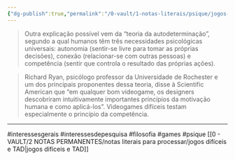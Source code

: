 ```yaml
---
{"dg-publish":true,"permalink":"/0-vault/1-notas-literais/psique/jogos-dificeis-e-tad-insumo/","tags":["interessesgerais","interessesdepesquisa","filosofia","games","psique"],"dgHomeLink":true,"dgShowLocalGraph":true,"dgShowFileTree":true,"dgEnableSearch":true,"noteIcon":""}
---
```


> Outra explicação possível vem da “teoria da autodeterminação”, segundo a qual humanos têm três necessidades psicológicas universais: autonomia (sentir-se livre para tomar as próprias decisões), conexão (relacionar-se com outras pessoas) e competência (sentir que controla o resultado das próprias ações).

> Richard Ryan, psicólogo professor da Universidade de Rochester e um dos principais proponentes dessa teoria, disse à Scientific American que “em qualquer bom videogame, os designers descobriram intuitivamente importantes princípios da motivação humana e como aplicá-los”. Videogames difíceis testam especialmente o princípio da competência.

---
#interessesgerais #interessesdepesquisa #filosofia #games #psique
[[0 - VAULT/2 NOTAS PERMANENTES/notas literais para processar/jogos difíceis e TAD\|jogos difíceis e TAD]]

